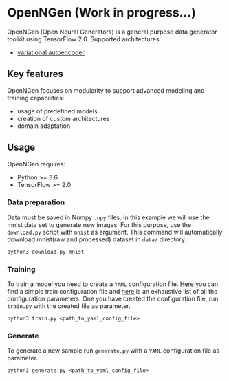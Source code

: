 # OpenNGen (Work in progress...)

OpenNGen (Open Neural Generators) is a general purpose data generator toolkit using TensorFlow 2.0. Supported architectures:

- [variational autoencoder](https://arxiv.org/abs/1312.6114)

## Key features

OpenNGen focuses on modularity to support advanced modeling and training capabilities:

 - usage of predefined models
 - creation of custom architectures
 - domain adaptation

## Usage

OpenNGen requires:
 - Python >= 3.6
 - TensorFlow >= 2.0
 
### Data preparation

Data must be saved in Numpy `.npy` files. In this example we will use the mnist data set to generate new images. For this purpose, use 
the `download.py` script with `mnist` as argument. This command will automatically download mnist(raw and processed) dataset in `data/` directory.

```
python3 download.py mnist
```

### Training

To train a model you need to create a `YAML` configuration file. [Here]() you can find a simple train configuration file and [here]() is an exhaustive list of all the configuration parameters. One you have created the configuration file, run `train.py` with the created file as parameter.

```
python3 train.py <path_to_yaml_config_file>
```

### Generate

To generate a new sample run `generate.py` with a `YAML` configuration file as parameter.

```
python3 generate.py <path_to_yaml_config_file>
```

